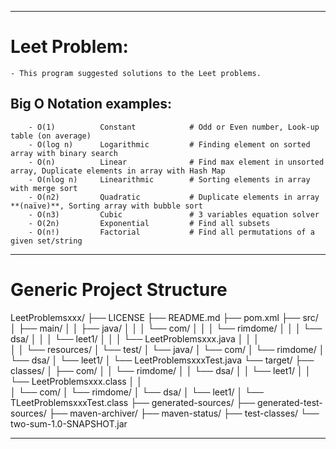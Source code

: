 

-----------------------------------------------------------------
# Leet Problem:
    - This program suggested solutions to the Leet problems.
   
## Big O Notation examples:
        - O(1)			Constant			# Odd or Even number, Look-up table (on average)
        - O(log n)		Logarithmic			# Finding element on sorted array with binary search
        - O(n)			Linear				# Find max element in unsorted array, Duplicate elements in array with Hash Map
        - O(nlog n)		Linearithmic		# Sorting elements in array with merge sort
        - O(n2)			Quadratic			# Duplicate elements in array **(naïve)**, Sorting array with bubble sort
        - O(n3)			Cubic				# 3 variables equation solver
        - O(2n)			Exponential			# Find all subsets
        - O(n!)			Factorial			# Find all permutations of a given set/string


-----------------------------------------------------------------
# Generic Project Structure

LeetProblemsxxx/
├── LICENSE
├── README.md
├── pom.xml
├── src/
│   ├── main/
│   │   ├── java/
│   │   │   └── com/
│   │   │       └── rimdome/
│   │   │           └── dsa/
│   │   │               └── leet1/
│   │   │                   └── LeetProblemsxxx.java
│   │   │                   
│   │   └── resources/
│   └── test/
│       └── java/
│           └── com/
│               └── rimdome/
│                   └── dsa/
│                       └── leet1/
│                           └── LeetProblemsxxxTest.java
└── target/
├── classes/
│   ├── com/
│   │   └── rimdome/
│   │       └── dsa/
│   │           └── leet1/
│   │                └── LeetProblemsxxx.class
│   │               
│   └── com/
│       └── rimdome/
│           └── dsa/
│               └── leet1/
│                   └── TLeetProblemsxxxTest.class
├── generated-sources/
├── generated-test-sources/
├── maven-archiver/
├── maven-status/
├── test-classes/
└── two-sum-1.0-SNAPSHOT.jar

-----------------------------------------------------------------

